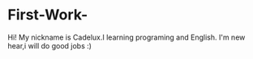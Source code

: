 # First-Work-

Hi! My nickname is Cadelux.I learning programing and English.
I'm new hear,i will do good jobs :)
